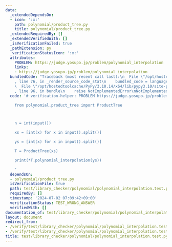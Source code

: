 ```yaml
---
data:
  _extendedDependsOn:
  - icon: ':x:'
    path: polynomial/product_tree.py
    title: polynomial/product_tree.py
  _extendedRequiredBy: []
  _extendedVerifiedWith: []
  _isVerificationFailed: true
  _pathExtension: py
  _verificationStatusIcon: ':x:'
  attributes:
    PROBLEM: https://judge.yosupo.jp/problem/polynomial_interpolation
    links:
    - https://judge.yosupo.jp/problem/polynomial_interpolation
  bundledCode: "Traceback (most recent call last):\n  File \"/opt/hostedtoolcache/PyPy/3.10.14/x64/lib/pypy3.10/site-packages/onlinejudge_verify/documentation/build.py\"\
    , line 76, in _render_source_code_stat\n    bundled_code = language.bundle(\n\
    \  File \"/opt/hostedtoolcache/PyPy/3.10.14/x64/lib/pypy3.10/site-packages/onlinejudge_verify/languages/python.py\"\
    , line 96, in bundle\n    raise NotImplementedError\nNotImplementedError\n"
  code: '# verification-helper: PROBLEM https://judge.yosupo.jp/problem/polynomial_interpolation

    from polynomial.product_tree import ProductTree



    n = int(input())

    xs = [int(x) for x in input().split()]

    ys = [int(x) for x in input().split()]

    T = ProductTree(xs)

    print(*T.polynomial_interpolation(ys))

    '
  dependsOn:
  - polynomial/product_tree.py
  isVerificationFile: true
  path: test/library_checker/polynomial/polynomial_interpolation.test.py
  requiredBy: []
  timestamp: '2024-07-02 07:09:42+09:00'
  verificationStatus: TEST_WRONG_ANSWER
  verifiedWith: []
documentation_of: test/library_checker/polynomial/polynomial_interpolation.test.py
layout: document
redirect_from:
- /verify/test/library_checker/polynomial/polynomial_interpolation.test.py
- /verify/test/library_checker/polynomial/polynomial_interpolation.test.py.html
title: test/library_checker/polynomial/polynomial_interpolation.test.py
---
```

